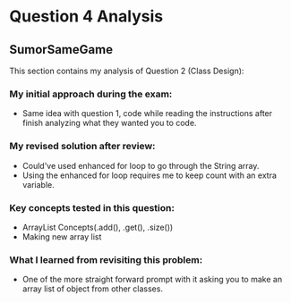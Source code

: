 # Question 4 Analysis
## SumorSameGame
This section contains my analysis of Question 2 (Class Design):

### My initial approach during the exam:
- Same idea with question 1, code while reading the instructions after finish analyzing what they wanted you to code.
### My revised solution after review:
- Could've used enhanced for loop to go through the String array.
- Using the enhanced for loop requires me to keep count with an extra variable.
### Key concepts tested in this question:
- ArrayList Concepts(.add(), .get(), .size())
- Making new array list
### What I learned from revisiting this problem:
- One of the more straight forward prompt with it asking you to make an array list of object from other classes.
